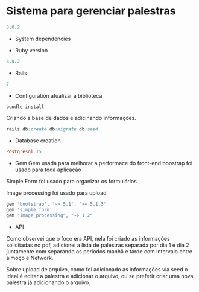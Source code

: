 # Sistema para gerenciar palestras


```ruby
3.0.2
```

* System dependencies

* Ruby version

```ruby
3.0.2
```
* Rails
```ruby
7
```


* Configuration
atualizar a biblioteca
```ruby
bundle install 
```
Criando a base de dados e adicinando informações.
```ruby
rails db:create db:migrate db:seed
```


* Database creation
```ruby
Postgresql 15
```

* Gem
Gem usada para melhorar a performace do front-end
boostrap foi usado para toda aplicação

Simple Form foi usado para organizar os formulários

Image processing foi usado para upload
```ruby
gem 'bootstrap', '~> 5.1', '>= 5.1.3'
gem 'simple_form'
gem "image_processing", "~> 1.2"
```
* API

Como observei que o foco era API, nela foi criado as informações solicitadas no pdf, adicionei a lista de palestras separada por dia 1 e dia 2
juntamente com separando os periodos manhã e tarde com intervalo entre almoço e Network.

Sobre upload de arquivo, como foi adicionado as informações via seed o ideal é editar a palestra e adicionar o arquivo, ou se preferir criar uma nova palestra já adicionando o arquivo.